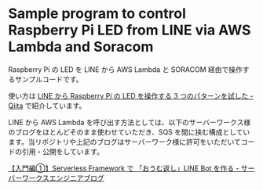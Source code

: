 # Sample program to control Raspberry Pi LED from LINE via AWS Lambda and Soracom

Raspberry Pi の LED を LINE から AWS Lambda と SORACOM 経由で操作するサンプルコードです。

使い方は [LINE から Raspberry Pi の LED を操作する 3 つのパターンを試した - Qiita](https://qiita.com/n_mikuni/items/b4bfb5752147639fc1c7) で紹介しています。

LINE から AWS Lambda を呼び出す方法としては、以下のサーバーワークス様のブログをほとんどそのまま使わせていただき、SQS を間に挟む構成としています。当リポジトリや上記のブログはサーバーワーク様に許可をいただいてコードの引用・公開をしています。

[【入門編①】Serverless Framework で 「おうむ返し」LINE Bot を作る - サーバーワークスエンジニアブログ](https://blog.serverworks.co.jp/sls-line-beginner)
